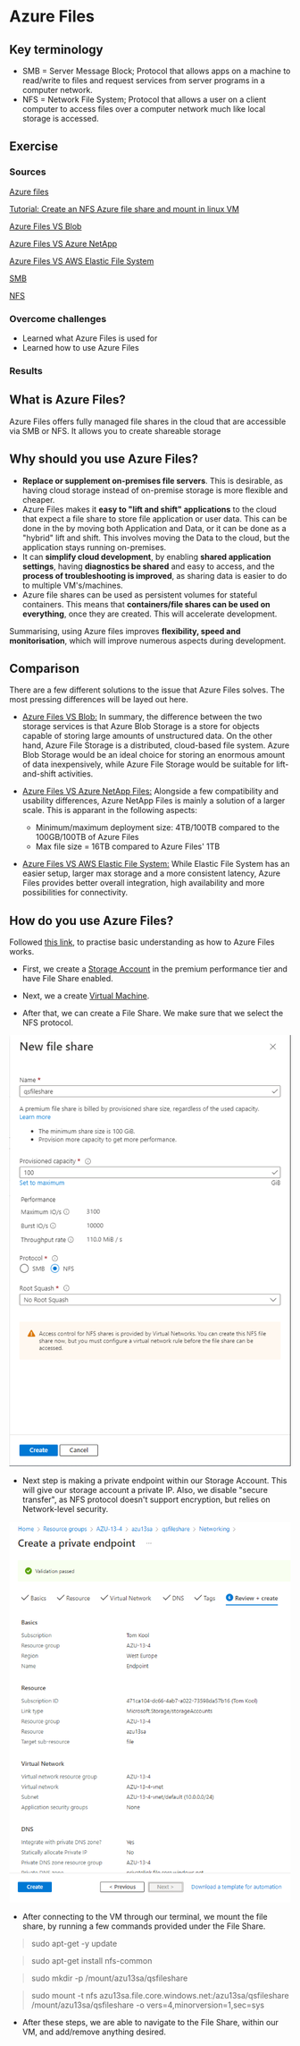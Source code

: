 # Azure Files

## Key terminology
- SMB = Server Message Block; Protocol that allows apps on a machine to read/write to files and request services from server programs in a computer network.
- NFS = Network File System; Protocol that allows a user on a client computer to access files over a computer network much like local storage is accessed.

## Exercise

### Sources
[Azure files](https://docs.microsoft.com/en-us/azure/storage/files/storage-files-introduction)

[Tutorial: Create an NFS Azure file share and mount in linux VM](https://docs.microsoft.com/en-us/azure/storage/files/storage-files-quick-create-use-linux)

[Azure Files VS Blob](https://www.c-sharpcorner.com/article/azure-files-vs-blob-whats-the-difference/)

[Azure Files VS Azure NetApp](https://ramprasadtech.com/quick-difference-between-azure-netapp-files-and-azure-files/)

[Azure Files VS AWS Elastic File System](https://www.peerspot.com/products/comparisons/amazon-efs-elastic-file-system_vs_microsoft-azure-file-storage)

[SMB](https://docs.microsoft.com/en-us/windows-server/storage/file-server/file-server-smb-overview)

[NFS](https://en.wikipedia.org/wiki/Network_File_System)


### Overcome challenges
- Learned what Azure Files is used for
- Learned how to use Azure Files

### Results

## What is Azure Files?
Azure Files offers fully managed file shares in the cloud that are accessible via SMB or NFS. It allows you to create shareable storage

## Why should you use Azure Files?

- **Replace or supplement on-premises file servers**. This is desirable, as having cloud storage instead of on-premise storage is more flexible and cheaper.
- Azure Files makes it **easy to "lift and shift" applications** to the cloud that expect a file share to store file application or user data. This can be done in the by moving both Application and Data, or it can be done as a "hybrid" lift and shift. This involves moving the Data to the cloud, but the application stays running on-premises.
- It can **simplify cloud development**, by enabling **shared application settings**, having **diagnostics be shared** and easy to access, and the **process of troubleshooting is improved**, as sharing data is easier to do to multiple VM's/machines.
- Azure file shares can be used as persistent volumes for stateful containers. This means that **containers/file shares can be used on everything**, once they are created. This will accelerate development.

Summarising, using Azure files improves **flexibility, speed and monitorisation**, which will improve numerous aspects during development.

## Comparison
There are a few different solutions to the issue that Azure Files solves. The most pressing differences will be layed out here.
- [Azure Files VS Blob:](https://www.c-sharpcorner.com/article/azure-files-vs-blob-whats-the-difference/) In summary, the difference between the two storage services is that Azure Blob Storage is a store for objects capable of storing large amounts of unstructured data. On the other hand, Azure File Storage is a distributed, cloud-based file system. Azure Blob Storage would be an ideal choice for storing an enormous amount of data inexpensively, while Azure File Storage would be suitable for lift-and-shift activities.

- [Azure Files VS Azure NetApp Files:](https://ramprasadtech.com/quick-difference-between-azure-netapp-files-and-azure-files/) Alongside a few compatibility and usability differences, Azure NetApp Files is mainly a solution of a larger scale. This is apparant in the following aspects:
    - Minimum/maximum deployment size: 4TB/100TB compared to the 100GB/100TB of Azure Files
    - Max file size = 16TB compared to Azure Files' 1TB

- [Azure Files VS AWS Elastic File System:](https://www.peerspot.com/products/comparisons/amazon-efs-elastic-file-system_vs_microsoft-azure-file-storage) While Elastic File System has an easier setup, larger max storage and a more consistent latency, Azure Files provides better overall integration, high availability and more possibilities for connectivity.

## How do you use Azure Files?
Followed [this link](https://docs.microsoft.com/en-us/azure/storage/files/storage-files-quick-create-use-linux), to practise basic understanding as how to  Azure Files works.

- First, we create a [Storage Account](../../00_includes/05_Azure/AZU-13/AZU-13.4/SS_Storage_Account.png) in the premium performance tier and have File Share enabled.

- Next, we a create [Virtual Machine](../../00_includes/05_Azure/AZU-13/AZU-13.4/SS_VM.png).

- After that, we can create a File Share. We make sure that we select the NFS protocol.

![File Share](../../00_includes/05_Azure/AZU-13/AZU-13.4/SS_NewFileShare.png)

- Next step is making a private endpoint within our Storage Account. This will give our storage account a private IP. Also, we disable "secure transfer", as NFS protocol doesn't support encryption, but relies on Network-level security.

![Private Endpoint](../../00_includes/05_Azure/AZU-13/AZU-13.4/SS_PrivateEndpoint.png)

- After connecting to the VM through our terminal, we mount the file share, by running a few commands provided under the File Share.
>sudo apt-get -y update

>sudo apt-get install nfs-common

>sudo mkdir -p /mount/azu13sa/qsfileshare

>sudo mount -t nfs azu13sa.file.core.windows.net:/azu13sa/qsfileshare /mount/azu13sa/qsfileshare -o vers=4,minorversion=1,sec=sys

- After these steps, we are able to navigate to the File Share, within our VM, and add/remove anything desired.